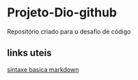# Projeto-Dio-github
Repositório criado para o desafio de código

## links uteis 
[sintaxe basica markdown](https://www.markdownguide.org/getting-started/)
